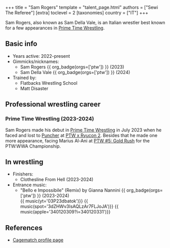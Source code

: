 +++
title = "Sam Rogers"
template = "talent_page.html"
authors = ["Sewi The Referee"]
[extra]
toclevel = 2
[taxonomies]
country = ["IT"]
+++

Sam Rogers, also known as Sam Della Vale, is an Italian wrestler best known for a few appearances in [Prime Time Wrestling](@/o/ptw.md).

## Basic info

* Years active: 2022-present
* Gimmicks/nicknames:
  - Sam Rogers {{ org_badge(orgs=['ptw']) }} (2023)
  - Sam Della Vale {{ org_badge(orgs=['ptw']) }} (2024)
* Trained by:
  - Flatbacks Wrestling School
  - Matt Disaster

## Professional wrestling career

### Prime Time Wrestling (2023-2024)

Sam Rogers made his debut in [Prime Time Wrestling](@/o/ptw.md) in July 2023 when he faced and lost to [Puncher](@/w/puncher.md) at [PTW x Ryucon 2](@/e/ptw/2023-07-16-ptw-x-ryucon.md). Besides that he made one more appearance, facing Marius Al-Ani at [PTW #5: Gold Rush](@/e/ptw/2024-02-03-ptw-5-gold-rush.md) for the PTW:WWA Championship.

## In wrestling

* Finishers:
  - Clothesline From Hell (2023-2024)
* Entrance music:
  - "Bello e Impossibile" (Remix) by Gianna Nannini
    {{ org_badge(orgs=['ptw']) }} (2023-2024) <br>
    {{ music(yt='03P23dbatok')}}
    {{ music(spot='3dZHWv3IsAQLzAr7FLJoJA')}}
    {{ music(apple='340120309?i=340120331')}}

## References

* [Cagematch profile page](https://www.cagematch.net/?id=2&nr=27918&name=Sam+Della+Valle)

